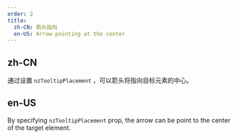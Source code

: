 ```yaml
---
order: 2
title:
  zh-CN: 箭头指向
  en-US: Arrow pointing at the center
---
```


## zh-CN

通过设置 `nzTooltipPlacement` ，可以箭头将指向目标元素的中心。

## en-US

By specifying `nzTooltipPlacement` prop, the arrow can be point to the center of the target element.
